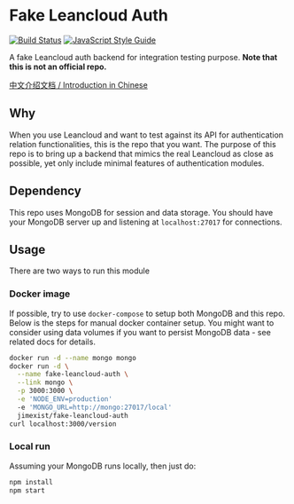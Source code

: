 # Fake Leancloud Auth
[![Build Status](https://travis-ci.org/Jimexist/fake-leancloud-auth.svg?branch=master)](https://travis-ci.org/Jimexist/fake-leancloud-auth) [![JavaScript Style Guide](https://img.shields.io/badge/code%20style-standard-brightgreen.svg)](http://standardjs.com/)

A fake Leancloud auth backend for integration testing purpose. **Note that this is not an official repo.**

[中文介绍文档 / Introduction in Chinese](http://www.jiayul.me/tutorial/2016/08/08/fake-leancloud-auth-a-node-based-api-server-example.html)

## Why

When you use Leancloud and want to test against its API for authentication relation functionalities, this is the repo that you want. The purpose of this repo is to bring up a backend that mimics the real Leancloud as close as possible, yet only include minimal features of authentication modules.

## Dependency

This repo uses MongoDB for session and data storage. You should have your MongoDB server up and listening at `localhost:27017` for connections.

## Usage

There are two ways to run this module

### Docker image

If possible, try to use `docker-compose` to setup both MongoDB and this repo. Below is the steps for manual docker container setup. You might want to consider using data volumes if you want to persist MongoDB data - see related docs for details.

```sh
docker run -d --name mongo mongo
docker run -d \
  --name fake-leancloud-auth \
  --link mongo \
  -p 3000:3000 \
  -e 'NODE_ENV=production'
  -e 'MONGO_URL=http://mongo:27017/local'
  jimexist/fake-leancloud-auth
curl localhost:3000/version
```

### Local run

Assuming your MongoDB runs locally, then just do:

```sh
npm install
npm start
```

